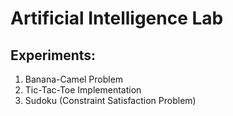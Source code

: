 # Artificial Intelligence Lab
## Experiments:
1. Banana-Camel Problem
2. Tic-Tac-Toe Implementation
3. Sudoku (Constraint Satisfaction Problem)

